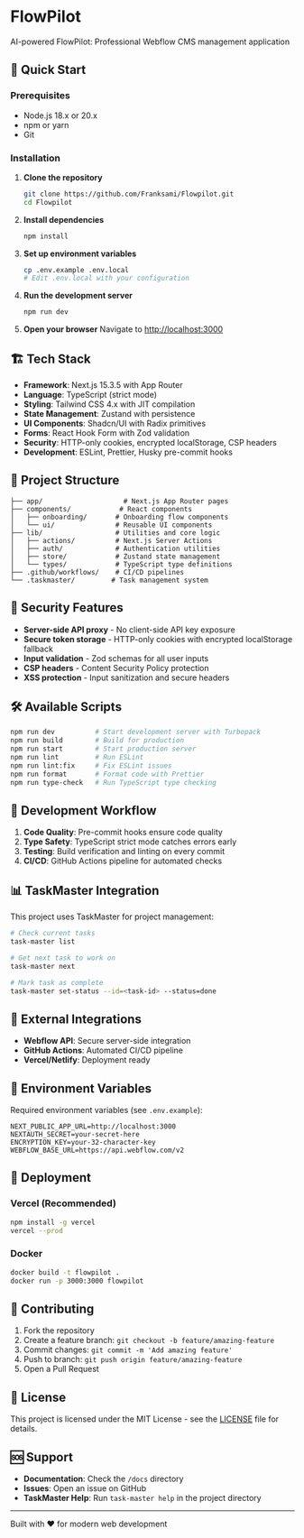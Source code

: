 # FlowPilot

AI-powered FlowPilot: Professional Webflow CMS management application

## 🚀 Quick Start

### Prerequisites

- Node.js 18.x or 20.x
- npm or yarn
- Git

### Installation

1. **Clone the repository**

   ```bash
   git clone https://github.com/Franksami/Flowpilot.git
   cd Flowpilot
   ```

2. **Install dependencies**

   ```bash
   npm install
   ```

3. **Set up environment variables**

   ```bash
   cp .env.example .env.local
   # Edit .env.local with your configuration
   ```

4. **Run the development server**

   ```bash
   npm run dev
   ```

5. **Open your browser**
   Navigate to [http://localhost:3000](http://localhost:3000)

## 🏗️ Tech Stack

- **Framework**: Next.js 15.3.5 with App Router
- **Language**: TypeScript (strict mode)
- **Styling**: Tailwind CSS 4.x with JIT compilation
- **State Management**: Zustand with persistence
- **UI Components**: Shadcn/UI with Radix primitives
- **Forms**: React Hook Form with Zod validation
- **Security**: HTTP-only cookies, encrypted localStorage, CSP headers
- **Development**: ESLint, Prettier, Husky pre-commit hooks

## 📁 Project Structure

```
├── app/                    # Next.js App Router pages
├── components/            # React components
│   ├── onboarding/       # Onboarding flow components
│   └── ui/               # Reusable UI components
├── lib/                  # Utilities and core logic
│   ├── actions/          # Next.js Server Actions
│   ├── auth/             # Authentication utilities
│   ├── store/            # Zustand state management
│   └── types/            # TypeScript type definitions
├── .github/workflows/    # CI/CD pipelines
└── .taskmaster/         # Task management system
```

## 🔐 Security Features

- **Server-side API proxy** - No client-side API key exposure
- **Secure token storage** - HTTP-only cookies with encrypted localStorage fallback
- **Input validation** - Zod schemas for all user inputs
- **CSP headers** - Content Security Policy protection
- **XSS protection** - Input sanitization and secure headers

## 🛠️ Available Scripts

```bash
npm run dev          # Start development server with Turbopack
npm run build        # Build for production
npm run start        # Start production server
npm run lint         # Run ESLint
npm run lint:fix     # Fix ESLint issues
npm run format       # Format code with Prettier
npm run type-check   # Run TypeScript type checking
```

## 🧪 Development Workflow

1. **Code Quality**: Pre-commit hooks ensure code quality
2. **Type Safety**: TypeScript strict mode catches errors early
3. **Testing**: Build verification and linting on every commit
4. **CI/CD**: GitHub Actions pipeline for automated checks

## 📊 TaskMaster Integration

This project uses TaskMaster for project management:

```bash
# Check current tasks
task-master list

# Get next task to work on
task-master next

# Mark task as complete
task-master set-status --id=<task-id> --status=done
```

## 🔗 External Integrations

- **Webflow API**: Secure server-side integration
- **GitHub Actions**: Automated CI/CD pipeline
- **Vercel/Netlify**: Deployment ready

## 📝 Environment Variables

Required environment variables (see `.env.example`):

```env
NEXT_PUBLIC_APP_URL=http://localhost:3000
NEXTAUTH_SECRET=your-secret-here
ENCRYPTION_KEY=your-32-character-key
WEBFLOW_BASE_URL=https://api.webflow.com/v2
```

## 🚀 Deployment

### Vercel (Recommended)

```bash
npm install -g vercel
vercel --prod
```

### Docker

```bash
docker build -t flowpilot .
docker run -p 3000:3000 flowpilot
```

## 🤝 Contributing

1. Fork the repository
2. Create a feature branch: `git checkout -b feature/amazing-feature`
3. Commit changes: `git commit -m 'Add amazing feature'`
4. Push to branch: `git push origin feature/amazing-feature`
5. Open a Pull Request

## 📄 License

This project is licensed under the MIT License - see the [LICENSE](LICENSE) file for details.

## 🆘 Support

- **Documentation**: Check the `/docs` directory
- **Issues**: Open an issue on GitHub
- **TaskMaster Help**: Run `task-master help` in the project directory

---

Built with ❤️ for modern web development
